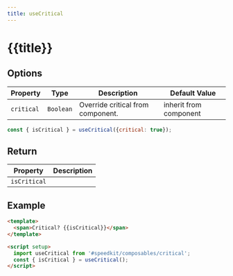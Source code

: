 ```yaml
---
title: useCritical
---
```


# {{title}}

## Options

| Property   | Type      | Description                       | Default Value          |
| ---------- | --------- | --------------------------------- | ---------------------- |
| `critical` | `Boolean` | Override critical from component. | inherit from component |

```js
const { isCritical } = useCritical({critical: true});
```

## Return

| Property     | Description |
| ------------ | ----------- |
| `isCritical` |             |

## Example

```html
<template>
  <span>Critical? {{isCritical}}</span>
</template>

<script setup>
  import useCritical from '#speedkit/composables/critical';
  const { isCritical } = useCritical();
</script>
```
